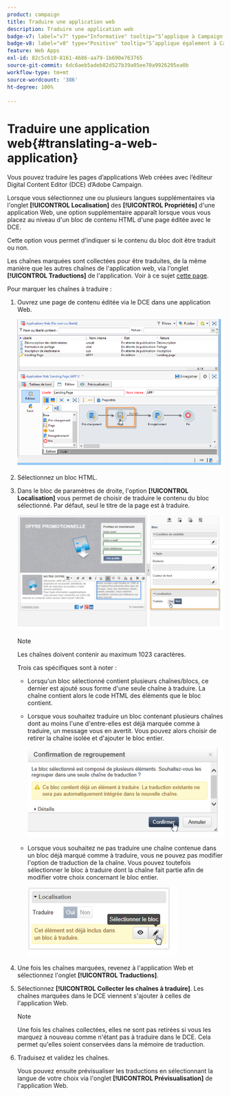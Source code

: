 ```yaml
---
product: campaign
title: Traduire une application web
description: Traduire une application web
badge-v7: label="v7" type="Informative" tooltip="S’applique à Campaign Classic v7"
badge-v8: label="v8" type="Positive" tooltip="S’applique également à Campaign v8"
feature: Web Apps
exl-id: 82c5c610-8161-4686-aa79-1b690e763765
source-git-commit: 6dc6aeb5adeb82d527b39a05ee70a9926205ea0b
workflow-type: tm+mt
source-wordcount: '386'
ht-degree: 100%

---
```


# Traduire une application web{#translating-a-web-application}



Vous pouvez traduire les pages d’applications Web créées avec l’éditeur Digital Content Editor (DCE) d’Adobe Campaign.

Lorsque vous sélectionnez une ou plusieurs langues supplémentaires via l&#39;onglet **[!UICONTROL Localisation]** des **[!UICONTROL Propriétés]** d&#39;une application Web, une option supplémentaire apparaît lorsque vous vous placez au niveau d&#39;un bloc de contenu HTML d&#39;une page éditée avec le DCE.

Cette option vous permet d&#39;indiquer si le contenu du bloc doit être traduit ou non.

Les chaînes marquées sont collectées pour être traduites, de la même manière que les autres chaînes de l&#39;application web, via l&#39;onglet **[!UICONTROL Traductions]** de l&#39;application. Voir à ce sujet [cette page](translating-a-web-form.md).

Pour marquer les chaînes à traduire :

1. Ouvrez une page de contenu éditée via le DCE dans une application Web.

   ![](assets/dce_translation_3.png)

1. Sélectionnez un bloc HTML.
1. Dans le bloc de paramètres de droite, l&#39;option **[!UICONTROL Localisation]** vous permet de choisir de traduire le contenu du bloc sélectionné. Par défaut, seul le titre de la page est à traduire.

   ![](assets/dce_translation_1.png)

   >[!NOTE]
   >
   >Les chaînes doivent contenir au maximum 1023 caractères.

   Trois cas spécifiques sont à noter :

   * Lorsqu&#39;un bloc sélectionné contient plusieurs chaînes/blocs, ce dernier est ajouté sous forme d&#39;une seule chaîne à traduire. La chaîne contient alors le code HTML des éléments que le bloc contient.
   * Lorsque vous souhaitez traduire un bloc contenant plusieurs chaînes dont au moins l&#39;une d&#39;entre-elles est déjà marquée comme à traduire, un message vous en avertit. Vous pouvez alors choisir de retirer la chaîne isolée et d&#39;ajouter le bloc entier.

     ![](assets/dce_translation_4.png)

   * Lorsque vous souhaitez ne pas traduire une chaîne contenue dans un bloc déjà marqué comme à traduire, vous ne pouvez pas modifier l&#39;option de traduction de la chaîne. Vous pouvez toutefois sélectionner le bloc à traduire dont la chaîne fait partie afin de modifier votre choix concernant le bloc entier.

     ![](assets/dce_translation_2.png)

1. Une fois les chaînes marquées, revenez à l&#39;application Web et sélectionnez l&#39;onglet **[!UICONTROL Traductions]**.
1. Sélectionnez **[!UICONTROL Collecter les chaînes à traduire]**. Les chaînes marquées dans le DCE viennent s&#39;ajouter à celles de l&#39;application Web.

   >[!NOTE]
   >
   >Une fois les chaînes collectées, elles ne sont pas retirées si vous les marquez à nouveau comme n&#39;étant pas à traduire dans le DCE. Cela permet qu&#39;elles soient conservées dans la mémoire de traduction.

1. Traduisez et validez les chaînes.

   Vous pouvez ensuite prévisualiser les traductions en sélectionnant la langue de votre choix via l&#39;onglet **[!UICONTROL Prévisualisation]** de l&#39;application Web.
